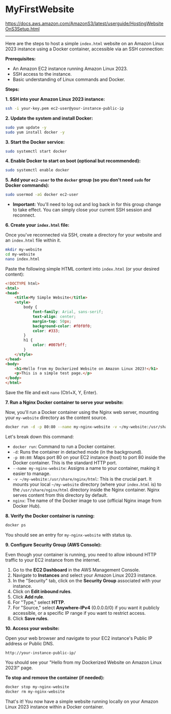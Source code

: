# MyFirstWebsite

https://docs.aws.amazon.com/AmazonS3/latest/userguide/HostingWebsiteOnS3Setup.html

--------------------------

Here are the steps to host a simple `index.html` website on an Amazon Linux 2023 instance using a Docker container, accessible via an SSH connection:

**Prerequisites:**

  * An Amazon EC2 instance running Amazon Linux 2023.
  * SSH access to the instance.
  * Basic understanding of Linux commands and Docker.

**Steps:**

**1. SSH into your Amazon Linux 2023 instance:**

```bash
ssh -i your-key.pem ec2-user@your-instance-public-ip
```

**2. Update the system and install Docker:**

```bash
sudo yum update -y
sudo yum install docker -y
```

**3. Start the Docker service:**

```bash
sudo systemctl start docker
```

**4. Enable Docker to start on boot (optional but recommended):**

```bash
sudo systemctl enable docker
```

**5. Add your `ec2-user` to the `docker` group (so you don't need `sudo` for Docker commands):**

```bash
sudo usermod -aG docker ec2-user
```

  * **Important:** You'll need to log out and log back in for this group change to take effect. You can simply close your current SSH session and reconnect.

**6. Create your `index.html` file:**

Once you've reconnected via SSH, create a directory for your website and an `index.html` file within it.

```bash
mkdir my-website
cd my-website
nano index.html
```

Paste the following simple HTML content into `index.html` (or your desired content):

```html
<!DOCTYPE html>
<html>
<head>
    <title>My Simple Website</title>
    <style>
        body {
            font-family: Arial, sans-serif;
            text-align: center;
            margin-top: 50px;
            background-color: #f0f0f0;
            color: #333;
        }
        h1 {
            color: #007bff;
        }
    </style>
</head>
<body>
    <h1>Hello from my Dockerized Website on Amazon Linux 2023!</h1>
    <p>This is a simple test page.</p>
</body>
</html>
```

Save the file and exit `nano` (Ctrl+X, Y, Enter).

**7. Run a Nginx Docker container to serve your website:**

Now, you'll run a Docker container using the Nginx web server, mounting your `my-website` directory as the content source.

```bash
docker run -d -p 80:80 --name my-nginx-website -v ~/my-website:/usr/share/nginx/html nginx
```

Let's break down this command:

  * `docker run`: Command to run a Docker container.
  * `-d`: Runs the container in detached mode (in the background).
  * `-p 80:80`: Maps port 80 on your EC2 instance (host) to port 80 inside the Docker container. This is the standard HTTP port.
  * `--name my-nginx-website`: Assigns a name to your container, making it easier to manage.
  * `-v ~/my-website:/usr/share/nginx/html`: This is the crucial part. It mounts your local `~/my-website` directory (where your `index.html` is) to the `/usr/share/nginx/html` directory inside the Nginx container. Nginx serves content from this directory by default.
  * `nginx`: The name of the Docker image to use (official Nginx image from Docker Hub).

**8. Verify the Docker container is running:**

```bash
docker ps
```

You should see an entry for `my-nginx-website` with status `Up`.

**9. Configure Security Group (AWS Console):**

Even though your container is running, you need to allow inbound HTTP traffic to your EC2 instance from the internet.

1.  Go to the **EC2 Dashboard** in the AWS Management Console.
2.  Navigate to **Instances** and select your Amazon Linux 2023 instance.
3.  In the "Security" tab, click on the **Security Group** associated with your instance.
4.  Click on **Edit inbound rules**.
5.  Click **Add rule**.
6.  For "Type," select **HTTP**.
7.  For "Source," select **Anywhere-IPv4** (0.0.0.0/0) if you want it publicly accessible, or a specific IP range if you want to restrict access.
8.  Click **Save rules**.

**10. Access your website:**

Open your web browser and navigate to your EC2 instance's Public IP address or Public DNS.

`http://your-instance-public-ip/`

You should see your "Hello from my Dockerized Website on Amazon Linux 2023\!" page.

**To stop and remove the container (if needed):**

```bash
docker stop my-nginx-website
docker rm my-nginx-website
```

That's it\! You now have a simple website running locally on your Amazon Linux 2023 instance within a Docker container.
